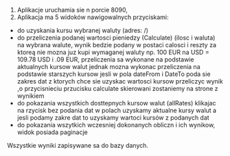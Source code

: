 1. Aplikacje uruchamia sie n porcie 8090,
2. Aplikacja ma 5 widoków nawigowalnych przyciskami:

- do uzyskania kursu wybranej waluty (adres: /)
- do przeliczenia podanej wartosci pieniedzy (Calculate) (ilosc i waluta) na wybrana walute, wynik bedzie podany w
  postaci calosci i reszty za ktoreą nie mozna juz kupi wymaganej waluty np. 100 EUR na USD = 109.78 USD i .09 EUR,
  przeliczenia sa wykonane na podstawie aktualnych kursow walut jednak mozna wykonac przeliczenia na podstawie starszych
  kursow jesli w pola dateFrom i DateTo poda sie zakres dat z ktorych chce sie uzyskac wartosci kursow przeliczyc wynik
  ,o przycisnieciu przucisku calculate skierowani zostaniemy na strone z wynikiem
- do pokazania wszystkich dosttepnych kursow walut (allRates) klikajac na rzycisk bez podania dat w polach uzyskamy
  aktualne kursy walut a jesli podamy zakre dat to uzyskamy wartoci kursów z podanych dat
- do pokazania wszytkich wczesniej dokonanych obliczn i ich wynikow, widok posiada paginacje

Wszystkie wyniki zapisywane sa do bazy danych.